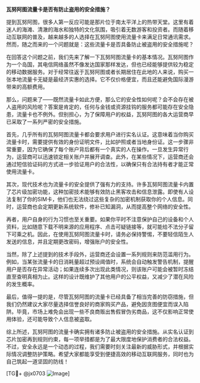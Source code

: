 **瓦努阿图流量卡是否有防止盗用的安全措施？**

提到瓦努阿图，很多人第一反应可能是那片位于南太平洋上的热带天堂。这里有着迷人的海滩、清澈的海水和独特的文化氛围，吸引着无数游客和投资者。而随着移动互联网的普及，越来越多的人选择在瓦努阿图使用流量卡来满足日常通讯需求。然而，随之而来的一个问题就是：这些流量卡是否具备防止被盗用的安全措施呢？

在回答这个问题之前，我们先来了解一下瓦努阿图流量卡的基本情况。瓦努阿图作为一个岛国，其电信网络虽然不像发达国家那样发达，但也已经能够提供较为稳定的移动数据服务。对于经常往返于瓦努阿图或者长期居住在此地的人来说，购买一张本地流量卡无疑是最经济实惠的选择。它不仅价格便宜，而且还能避免国际漫游带来的高额费用。

那么，问题来了——既然流量卡如此方便，那么它的安全性如何呢？会不会存在被人盗用的风险呢？答案是肯定的，任何与金钱或资源挂钩的服务都可能存在安全隐患，流量卡也不例外。但别担心，为了保障用户的权益，瓦努阿图的各大运营商早已采取了一系列严密的安全措施。

首先，几乎所有的瓦努阿图流量卡都会要求用户进行实名认证。这意味着当你购买流量卡时，需要提供有效的身份证明文件，比如护照或者当地身份证。这一步骤非常重要，因为它确保了每个账户背后都有一个真实的人在操作。一旦发生异常行为，运营商可以迅速锁定相关账户并展开调查。此外，在某些情况下，运营商还会通过短信验证码的方式进一步验证用户的合法性，以确保只有合法持有者才能正常使用流量卡。

其次，现代技术也为流量卡的安全提供了强有力的支持。许多瓦努阿图流量卡内置了芯片级加密功能，这种加密技术能够有效防止黑客攻击和信息泄露。即使有人设法复制了你的SIM卡，他们也无法绕过这些复杂的加密机制获取你的个人信息。同时，运营商也会定期更新系统软件，修补已知漏洞，从而提高整个网络的安全性。

再者，用户自身的行为习惯也至关重要。如果你平时不注意保护自己的设备和个人资料，比如随意下载不明来源的应用程序、点击可疑链接等，就可能给不法分子留下可乘之机。因此，在使用瓦努阿图流量卡时，请务必保持警惕，不要轻信陌生人发送的信息，并且定期更改密码，增强账户的安全性。

当然，除了上述提到的技术手段外，运营商还会设置一系列规则来防范滥用行为。例如，当某张流量卡的日消耗量超过预设阈值时，系统会自动触发警告机制，提醒用户是否存在异常活动；如果连续多次出现此类情况，则该账户可能会被暂时冻结直至查明真相为止。这样的设计既维护了其他用户的公平权益，又减少了潜在风险的发生概率。

最后，值得一提的是，尽管瓦努阿图的流量卡已经具备了相当完善的防窃措施，但我们仍然建议大家尽量选择信誉良好的商家购买产品，避免因贪图便宜而误入陷阱。毕竟，市场上难免会出现一些不良商贩出售假冒伪劣商品，这不仅影响正常使用体验，还可能导致个人信息被盗取。

综上所述，瓦努阿图的流量卡确实拥有诸多防止被盗用的安全措施。从实名认证到芯片加密再到规则约束，每一项举措都是为了最大限度地保护消费者的合法权益。不过，安全永远是一个动态的过程，我们需要时刻关注最新的威胁形式，并根据实际情况调整防护策略。希望大家都能享受到便捷高效的移动互联网服务，同时也为自己筑起一道坚固的防线！

[TG💪+ @jx0703 ![Image](https://github.com/user-attachments/assets/dbca1d08-cadb-493c-b0ec-ad6f7a83f270)]